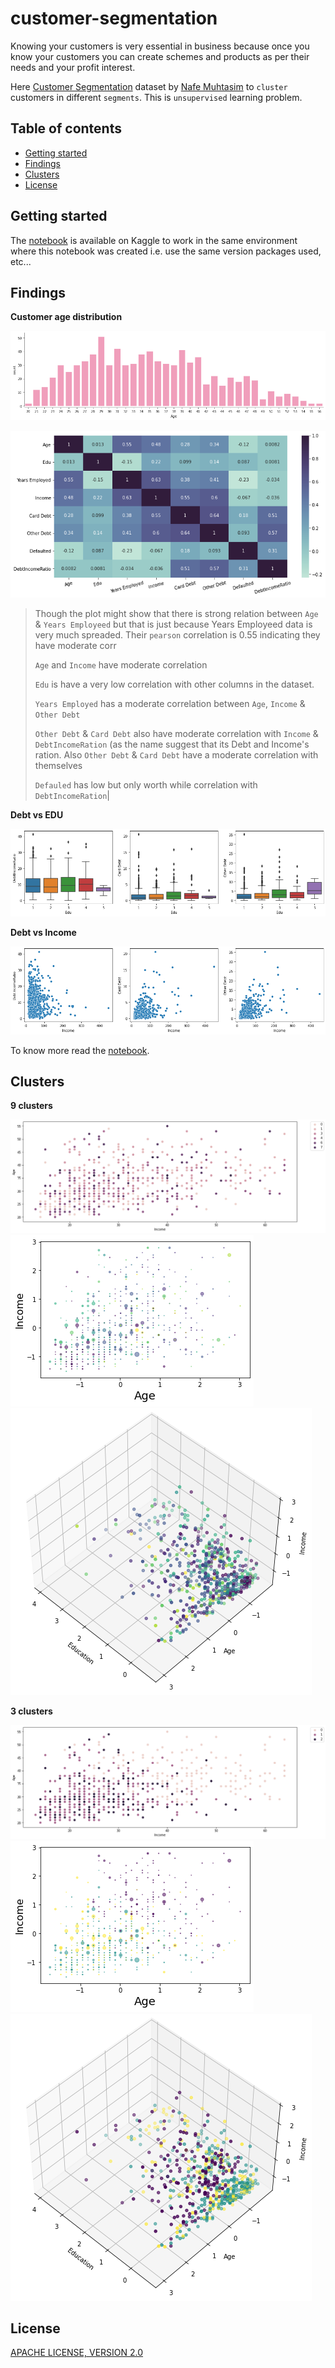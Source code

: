 # customer-segmentation

Knowing your customers is very essential in business because once you know your customers you can create schemes and products as per their needs and your profit interest.

Here [Customer Segmentation](https://www.kaggle.com/nafemuhtasim/customer-segmentation) dataset by [Nafe Muhtasim](https://www.kaggle.com/nafemuhtasim) to `cluster` customers in different `segments`. This is `unsupervised` learning problem.

## Table of contents

- [Getting started](#getting-started)
- [Findings](#findings)
- [Clusters](#clusters)
- [License](#license)

## Getting started

The [notebook](https://www.kaggle.com/akashsdas/predict-students-grades) is available on Kaggle to work in the same environment where this notebook was created i.e. use the same version packages used, etc...

## Findings

**Customer age distribution**

![](./docs/imgs/customer-age-range.png)

![](./docs/imgs/corr.png)

> Though the plot might show that there is strong relation between `Age` & `Years Employeed` but that is just because Years Employeed data is very much spreaded. Their `pearson` correlation is 0.55 indicating they have moderate corr
>
> `Age` and `Income` have moderate correlation
>
> `Edu` is have a very low correlation with other columns in the dataset.
>
> `Years Employed` has a moderate correlation between `Age`, `Income` & `Other Debt`
>
> `Other Debt` & `Card Debt` also have moderate correlation with `Income` & `DebtIncomeRation` (as the name suggest that its Debt and Income's ration. Also `Other Debt` & `Card Debt` have a moderate correlation with themselves
>
> `Defauled` has low but only worth while correlation with `DebtIncomeRation`|

**Debt vs EDU**

![](./docs/imgs/debt-vs-edu.png)

**Debt vs Income**

![](./docs/imgs/debt-vs-income.png)

To know more read the [notebook](./notebook.ipynb).

## Clusters

**9 clusters**

![](./docs/imgs/segmentation4.png)
![](./docs/imgs/segmentation5.png)
![](./docs/imgs/segmentation6.png)

**3 clusters**

![](./docs/imgs/segmentation3.png)
![](./docs/imgs/segmentation2.png)
![](./docs/imgs/segmentation1.png)

## License

[APACHE LICENSE, VERSION 2.0](./LICENSE)
